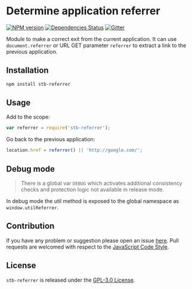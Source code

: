 Determine application referrer
==============================

[![NPM version](https://img.shields.io/npm/v/stb-referrer.svg?style=flat-square)](https://www.npmjs.com/package/stb-referrer)
[![Dependencies Status](https://img.shields.io/david/stbsdk/referrer.svg?style=flat-square)](https://david-dm.org/stbsdk/referrer)
[![Gitter](https://img.shields.io/badge/gitter-join%20chat-blue.svg?style=flat-square)](https://gitter.im/DarkPark/stb)


Module to make a correct exit from the current application.
It can use `document.referrer` or URL GET parameter `referrer` to extract a link to the previous application.


## Installation

```bash
npm install stb-referrer
```


## Usage

Add to the scope:

```js
var referrer = require('stb-referrer');
```

Go back to the previous application:

```js
location.href = referrer() || 'http://google.com/';
```


## Debug mode

> There is a global var `DEBUG` which activates additional consistency checks and protection logic not available in release mode.

In debug mode the util method is exposed to the global namespace as `window.utilReferrer`.


## Contribution

If you have any problem or suggestion please open an issue [here](https://github.com/stbsdk/referrer/issues).
Pull requests are welcomed with respect to the [JavaScript Code Style](https://github.com/DarkPark/jscs).


## License

`stb-referrer` is released under the [GPL-3.0 License](http://opensource.org/licenses/GPL-3.0).
